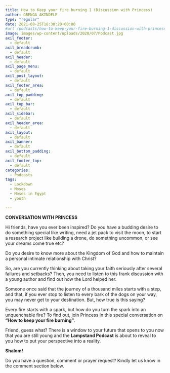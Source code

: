 ```yaml
---
title: How to Keep your fire burning 1 (Discussion with Princess)
author: GBENGA AKINDELE
type: "regular"
date: 2021-08-25T18:30:20+00:00
#url /podcasts/how-to-keep-your-fire-burning-1-discussion-with-princess/
image: images/wp-content/uploads/2020/07/Podcast.jpg
axil_footer:
  - default
axil_breadcrumb:
  - default
axil_header:
  - default
axil_page_menu:
  - default
axil_post_layout:
  - default
axil_footer_area:
  - default
axil_top_padding:
  - default
axil_top_bar:
  - default
axil_sidebar:
  - default
axil_header_area:
  - default
axil_layout:
  - default
axil_banner:
  - default
axil_bottom_padding:
  - default
axil_footer_top:
  - default
categories:
  - Podcasts
tags:
  - Lockdown
  - Moses
  - Moses in Egypt
  - youth

---
```

**CONVERSATION WITH PRINCESS**

Hi friends, have you ever been inspired? Do you have a budding desire to do something special like writing, need a jet pack to visit the moon, to start a research project like building a drone, do something uncommon, or see your dreams come true etc?

Do you desire to know more about the Kingdom of God and how to maintain a personal intimate relationship with Christ?

So, are you currently thinking about taking your faith seriously after several failures and setbacks? Then, you need to listen to this frank discussion with a young author and find out how the Lord helped her.

Someone once said that the journey of a thousand miles starts with a step, and that, if you ever stop to listen to every bark of the dogs on your way, you may never get to your destination. But, how true is this saying?

Every fire starts with a spark, but how do you turn the spark into an unquenchable fire? To find out, join Princess in this special conversation on **&#8220;How to keep your fire burning&#8221;**.

Friend, guess what? There is a window to your future that opens to you now that you are still young and the **Lampstand Podcast** is about to reveal to you how to put your perspective into a reality.

**Shalom!**

Do you have a question, comment or prayer request? Kindly let us know in the comment section below.
